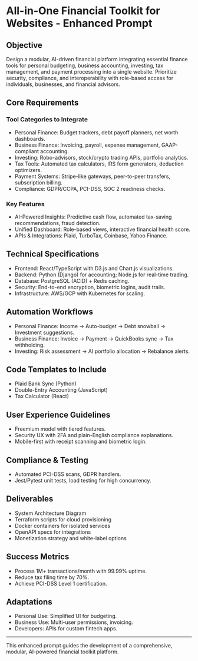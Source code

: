 # All-in-One Financial Toolkit for Websites - Enhanced Prompt

## Objective
Design a modular, AI-driven financial platform integrating essential finance tools for personal budgeting, business accounting, investing, tax management, and payment processing into a single website. Prioritize security, compliance, and interoperability with role-based access for individuals, businesses, and financial advisors.

## Core Requirements

### Tool Categories to Integrate
- Personal Finance: Budget trackers, debt payoff planners, net worth dashboards.
- Business Finance: Invoicing, payroll, expense management, GAAP-compliant accounting.
- Investing: Robo-advisors, stock/crypto trading APIs, portfolio analytics.
- Tax Tools: Automated tax calculators, IRS form generators, deduction optimizers.
- Payment Systems: Stripe-like gateways, peer-to-peer transfers, subscription billing.
- Compliance: GDPR/CCPA, PCI-DSS, SOC 2 readiness checks.

### Key Features
- AI-Powered Insights: Predictive cash flow, automated tax-saving recommendations, fraud detection.
- Unified Dashboard: Role-based views, interactive financial health score.
- APIs & Integrations: Plaid, TurboTax, Coinbase, Yahoo Finance.

## Technical Specifications
- Frontend: React/TypeScript with D3.js and Chart.js visualizations.
- Backend: Python (Django) for accounting; Node.js for real-time trading.
- Database: PostgreSQL (ACID) + Redis caching.
- Security: End-to-end encryption, biometric logins, audit trails.
- Infrastructure: AWS/GCP with Kubernetes for scaling.

## Automation Workflows
- Personal Finance: Income → Auto-budget → Debt snowball → Investment suggestions.
- Business Finance: Invoice → Payment → QuickBooks sync → Tax withholding.
- Investing: Risk assessment → AI portfolio allocation → Rebalance alerts.

## Code Templates to Include
- Plaid Bank Sync (Python)
- Double-Entry Accounting (JavaScript)
- Tax Calculator (React)

## User Experience Guidelines
- Freemium model with tiered features.
- Security UX with 2FA and plain-English compliance explanations.
- Mobile-first with receipt scanning and biometric login.

## Compliance & Testing
- Automated PCI-DSS scans, GDPR handlers.
- Jest/Pytest unit tests, load testing for high concurrency.

## Deliverables
- System Architecture Diagram
- Terraform scripts for cloud provisioning
- Docker containers for isolated services
- OpenAPI specs for integrations
- Monetization strategy and white-label options

## Success Metrics
- Process 1M+ transactions/month with 99.99% uptime.
- Reduce tax filing time by 70%.
- Achieve PCI-DSS Level 1 certification.

## Adaptations
- Personal Use: Simplified UI for budgeting.
- Business Use: Multi-user permissions, invoicing.
- Developers: APIs for custom fintech apps.

---

This enhanced prompt guides the development of a comprehensive, modular, AI-powered financial toolkit platform.

